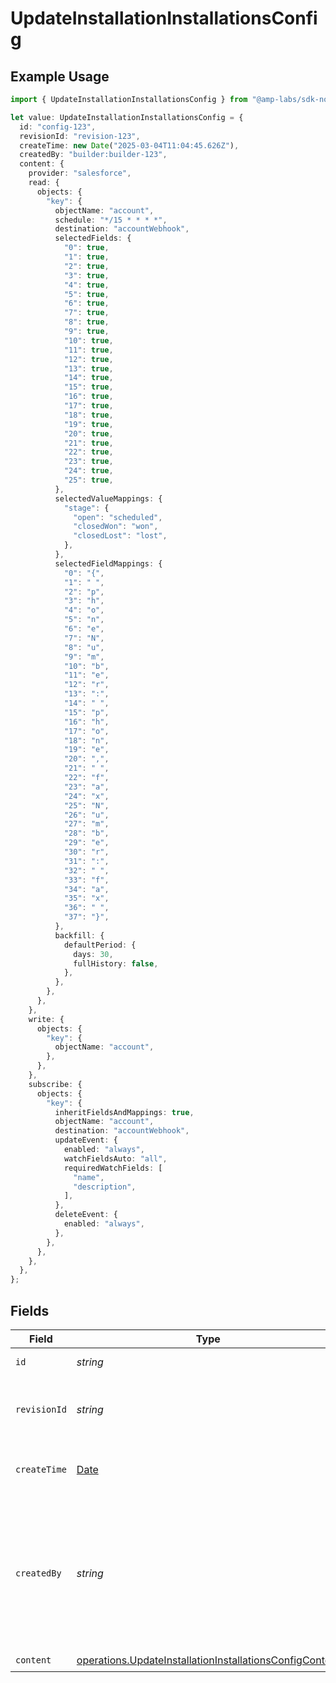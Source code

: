 # UpdateInstallationInstallationsConfig

## Example Usage

```typescript
import { UpdateInstallationInstallationsConfig } from "@amp-labs/sdk-node-platform/models/operations";

let value: UpdateInstallationInstallationsConfig = {
  id: "config-123",
  revisionId: "revision-123",
  createTime: new Date("2025-03-04T11:04:45.626Z"),
  createdBy: "builder:builder-123",
  content: {
    provider: "salesforce",
    read: {
      objects: {
        "key": {
          objectName: "account",
          schedule: "*/15 * * * *",
          destination: "accountWebhook",
          selectedFields: {
            "0": true,
            "1": true,
            "2": true,
            "3": true,
            "4": true,
            "5": true,
            "6": true,
            "7": true,
            "8": true,
            "9": true,
            "10": true,
            "11": true,
            "12": true,
            "13": true,
            "14": true,
            "15": true,
            "16": true,
            "17": true,
            "18": true,
            "19": true,
            "20": true,
            "21": true,
            "22": true,
            "23": true,
            "24": true,
            "25": true,
          },
          selectedValueMappings: {
            "stage": {
              "open": "scheduled",
              "closedWon": "won",
              "closedLost": "lost",
            },
          },
          selectedFieldMappings: {
            "0": "{",
            "1": " ",
            "2": "p",
            "3": "h",
            "4": "o",
            "5": "n",
            "6": "e",
            "7": "N",
            "8": "u",
            "9": "m",
            "10": "b",
            "11": "e",
            "12": "r",
            "13": ":",
            "14": " ",
            "15": "p",
            "16": "h",
            "17": "o",
            "18": "n",
            "19": "e",
            "20": ",",
            "21": " ",
            "22": "f",
            "23": "a",
            "24": "x",
            "25": "N",
            "26": "u",
            "27": "m",
            "28": "b",
            "29": "e",
            "30": "r",
            "31": ":",
            "32": " ",
            "33": "f",
            "34": "a",
            "35": "x",
            "36": " ",
            "37": "}",
          },
          backfill: {
            defaultPeriod: {
              days: 30,
              fullHistory: false,
            },
          },
        },
      },
    },
    write: {
      objects: {
        "key": {
          objectName: "account",
        },
      },
    },
    subscribe: {
      objects: {
        "key": {
          inheritFieldsAndMappings: true,
          objectName: "account",
          destination: "accountWebhook",
          updateEvent: {
            enabled: "always",
            watchFieldsAuto: "all",
            requiredWatchFields: [
              "name",
              "description",
            ],
          },
          deleteEvent: {
            enabled: "always",
          },
        },
      },
    },
  },
};
```

## Fields

| Field                                                                                                                              | Type                                                                                                                               | Required                                                                                                                           | Description                                                                                                                        | Example                                                                                                                            |
| ---------------------------------------------------------------------------------------------------------------------------------- | ---------------------------------------------------------------------------------------------------------------------------------- | ---------------------------------------------------------------------------------------------------------------------------------- | ---------------------------------------------------------------------------------------------------------------------------------- | ---------------------------------------------------------------------------------------------------------------------------------- |
| `id`                                                                                                                               | *string*                                                                                                                           | :heavy_check_mark:                                                                                                                 | The config ID.                                                                                                                     | config-123                                                                                                                         |
| `revisionId`                                                                                                                       | *string*                                                                                                                           | :heavy_check_mark:                                                                                                                 | The ID of the revision that this config is based on.                                                                               | revision-123                                                                                                                       |
| `createTime`                                                                                                                       | [Date](https://developer.mozilla.org/en-US/docs/Web/JavaScript/Reference/Global_Objects/Date)                                      | :heavy_check_mark:                                                                                                                 | The time the config was created.                                                                                                   |                                                                                                                                    |
| `createdBy`                                                                                                                        | *string*                                                                                                                           | :heavy_check_mark:                                                                                                                 | The person who created the config, in the format of "consumer:{consumer-id}" or "builder:{builder-id}".                            | builder:builder-123                                                                                                                |
| `content`                                                                                                                          | [operations.UpdateInstallationInstallationsConfigContent](../../models/operations/updateinstallationinstallationsconfigcontent.md) | :heavy_check_mark:                                                                                                                 | N/A                                                                                                                                |                                                                                                                                    |